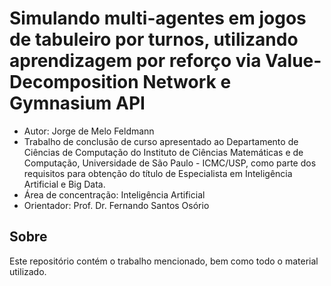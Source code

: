 # Simulando multi-agentes em jogos de tabuleiro por turnos, utilizando aprendizagem por reforço via Value-Decomposition Network e Gymnasium API

- Autor: Jorge de Melo Feldmann
- Trabalho de conclusão de curso apresentado ao Departamento de Ciências de Computação do Instituto de Ciências Matemáticas e de Computação, Universidade de São Paulo - ICMC/USP, como parte dos requisitos para obtenção do título de Especialista em Inteligência Artificial e Big Data.
- Área de concentração: Inteligência Artificial
- Orientador: Prof. Dr.  Fernando Santos Osório

## Sobre
Este repositório contém o trabalho mencionado, bem como todo o material utilizado.
